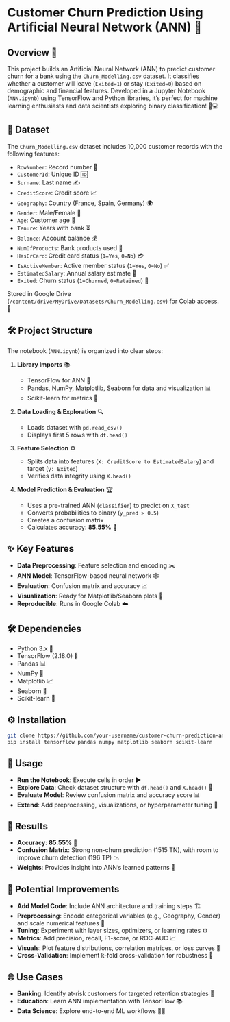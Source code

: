 # Customer Churn Prediction Using Artificial Neural Network (ANN) 🚀

## Overview 🌟
This project builds an Artificial Neural Network (ANN) to predict customer churn for a bank using the `Churn_Modelling.csv` dataset. It classifies whether a customer will leave (`Exited=1`) or stay (`Exited=0`) based on demographic and financial features. Developed in a Jupyter Notebook (`ANN.ipynb`) using TensorFlow and Python libraries, it’s perfect for machine learning enthusiasts and data scientists exploring binary classification! 🧠💻

## 📂 Dataset
The `Churn_Modelling.csv` dataset includes 10,000 customer records with the following features:

- `RowNumber`: Record number 🔢
- `CustomerId`: Unique ID 🆔
- `Surname`: Last name ✍️
- `CreditScore`: Credit score 📈
- `Geography`: Country (France, Spain, Germany) 🌍
- `Gender`: Male/Female 🚻
- `Age`: Customer age 🎂
- `Tenure`: Years with bank ⏳
- `Balance`: Account balance 💰
- `NumOfProducts`: Bank products used 🏦
- `HasCrCard`: Credit card status (`1=Yes`, `0=No`) 💳
- `IsActiveMember`: Active member status (`1=Yes`, `0=No`) ✅
- `EstimatedSalary`: Annual salary estimate 💸
- `Exited`: Churn status (`1=Churned`, `0=Retained`) 🚪

Stored in Google Drive (`/content/drive/MyDrive/Datasets/Churn_Modelling.csv`) for Colab access. 📂

## 🛠️ Project Structure
The notebook (`ANN.ipynb`) is organized into clear steps:

1. **Library Imports** 📚
   - TensorFlow for ANN 🧠
   - Pandas, NumPy, Matplotlib, Seaborn for data and visualization 📊
   - Scikit-learn for metrics 📏

2. **Data Loading & Exploration** 🔍
   - Loads dataset with `pd.read_csv()`
   - Displays first 5 rows with `df.head()`

3. **Feature Selection** ⚙️
   - Splits data into features (`X: CreditScore to EstimatedSalary`) and target (`y: Exited`)
   - Verifies data integrity using `X.head()`

4. **Model Prediction & Evaluation** 🏆
   - Uses a pre-trained ANN (`classifier`) to predict on `X_test`
   - Converts probabilities to binary (`y_pred > 0.5`)
   - Creates a confusion matrix
   - Calculates accuracy: **85.55%** 🎯

## ✨ Key Features
- **Data Preprocessing**: Feature selection and encoding ✂️
- **ANN Model**: TensorFlow-based neural network 🕸️
- **Evaluation**: Confusion matrix and accuracy 📈
- **Visualization**: Ready for Matplotlib/Seaborn plots 🎨
- **Reproducible**: Runs in Google Colab ☁️

## 🛠️ Dependencies
- Python 3.x 🐍
- TensorFlow (2.18.0) 🧠
- Pandas 📊
- NumPy 🔢
- Matplotlib 📈
- Seaborn 🎨
- Scikit-learn 📏

## ⚙️ Installation
```bash
git clone https://github.com/your-username/customer-churn-prediction-ann.git
pip install tensorflow pandas numpy matplotlib seaborn scikit-learn
 ```
## 🚀 Usage
- **Run the Notebook**: Execute cells in order ▶️  
- **Explore Data**: Check dataset structure with `df.head()` and `X.head()` 👀  
- **Evaluate Model**: Review confusion matrix and accuracy score 📊  
- **Extend**: Add preprocessing, visualizations, or hyperparameter tuning 🔧  

## 🎉 Results
- **Accuracy**: **85.55%** 🥳  
- **Confusion Matrix**: Strong non-churn prediction (1515 TN), with room to improve churn detection (196 TP) 📉  
- **Weights**: Provides insight into ANN’s learned patterns 🧮  

## 🔧 Potential Improvements
- **Add Model Code**: Include ANN architecture and training steps 🏗️  
- **Preprocessing**: Encode categorical variables (e.g., Geography, Gender) and scale numerical features 📏  
- **Tuning**: Experiment with layer sizes, optimizers, or learning rates ⚙️  
- **Metrics**: Add precision, recall, F1-score, or ROC-AUC 📈  
- **Visuals**: Plot feature distributions, correlation matrices, or loss curves 🎨  
- **Cross-Validation**: Implement k-fold cross-validation for robustness 🔄  

## 🌐 Use Cases
- **Banking**: Identify at-risk customers for targeted retention strategies 🏦  
- **Education**: Learn ANN implementation with TensorFlow 📚  
- **Data Science**: Explore end-to-end ML workflows 🧑‍💻  


